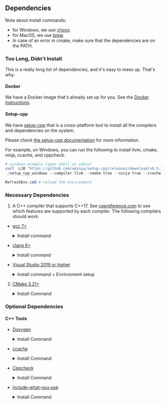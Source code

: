 ## Dependencies

Note about install commands:

- for Windows, we use [choco](https://chocolatey.org/install).
- for MacOS, we use [brew](https://brew.sh/).
- In case of an error in cmake, make sure that the dependencies are on the PATH.

### Too Long, Didn't Install

This is a really long list of dependencies, and it's easy to mess up. That's why:

#### Docker

We have a Docker image that's already set up for you. See the [Docker instructions](./README_docker.md).

#### Setup-cpp

We have [setup-cpp](https://github.com/aminya/setup-cpp) that is a cross-platform tool to install all the compilers and dependencies on the system.

Please check [the setup-cpp documentation](https://github.com/aminya/setup-cpp) for more information.

For example, on Windows, you can run the following to install llvm, cmake, ninja, ccache, and cppcheck.

```ps1
# windows example (open shell as admin)
curl -LJO "https://github.com/aminya/setup-cpp/releases/download/v0.5.7/setup_cpp_windows.exe"
./setup_cpp_windows --compiler llvm --cmake true --ninja true --ccache true --cppcheck true

RefreshEnv.cmd # reload the environment
```

### Necessary Dependencies

1. A C++ compiler that supports C++17.
   See [cppreference.com](https://en.cppreference.com/w/cpp/compiler_support)
   to see which features are supported by each compiler.
   The following compilers should work:

- [gcc 7+](https://gcc.gnu.org/)
  <details>
  <summary>Install command</summary>

  - Debian/Ubuntu:

        sudo apt install build-essential

  - Windows:

        choco install mingw -y

  - MacOS:

        brew install gcc
  </details>

- [clang 6+](https://clang.llvm.org/)
  <details>
  <summary>Install command</summary>

  - Debian/Ubuntu:

        bash -c "$(wget -O - https://apt.llvm.org/llvm.sh)"

  - Windows:

    Visual Studio 2019 ships with LLVM (see the Visual Studio section). However, to install LLVM separately:

        choco install llvm -y

    llvm-utils for using external LLVM with Visual Studio generator:

        git clone https://github.com/zufuliu/llvm-utils.git
          cd llvm-utils/VS2017
          .\install.bat

  - MacOS:

        brew install llvm
  </details>

- [Visual Studio 2019 or higher](https://visualstudio.microsoft.com/)
  <details>
  <summary>Install command + Environment setup</summary>

  On Windows, you need to install Visual Studio 2019 because of the SDK and libraries that ship with it.

  Visual Studio IDE - 2019 Community (installs Clang too):

      choco install -y visualstudio2019community --package-parameters "add Microsoft.VisualStudio.Workload.NativeDesktop --includeRecommended --includeOptional --passive --locale en-US"

  Put MSVC compiler, Clang compiler, and vcvarsall.bat on the path:

      	choco install vswhere -y
      	refreshenv

      	# change to x86 for 32bit
      	$clpath = vswhere -products * -latest -prerelease -find **/Hostx64/x64/*
      	$clangpath = vswhere -products * -latest -prerelease -find **/Llvm/bin/*
      	$vcvarsallpath =  vswhere -products * -latest -prerelease -find **/Auxiliary/Build/*

      	$path = [System.Environment]::GetEnvironmentVariable("PATH", "User")
      	[Environment]::SetEnvironmentVariable("Path", $path + ";$clpath" + ";$clangpath" + ";$vcvarsallpath", "User")
      	refreshenv

  </details>

2. [CMake 3.21+](https://cmake.org/)
   <details>
   <summary>Install Command</summary>

   - Debian/Ubuntu:

         sudo apt-get install cmake

   - Windows:

         choco install cmake -y

   - MacOS:

         brew install cmake

   </details>

### Optional Dependencies

#### C++ Tools

- [Doxygen](http://doxygen.nl/)
  <details>
  <summary>Install Command</summary>

  - Debian/Ubuntu:

        sudo apt-get install doxygen
          sudo apt-get install graphviz

  - Windows:

        choco install doxygen.install -y
          choco install graphviz -y

  - MacOS:

        brew install doxygen
          brew install graphviz

  </details>

- [ccache](https://ccache.dev/)
  <details>
  <summary>Install Command</summary>

  - Debian/Ubuntu:

        sudo apt-get install ccache

  - Windows:

        choco install ccache -y

  - MacOS:

        brew install ccache

  </details>

- [Cppcheck](http://cppcheck.sourceforge.net/)
  <details>
  <summary>Install Command</summary>

  - Debian/Ubuntu:

        sudo apt-get install cppcheck

  - Windows:

        choco install cppcheck -y

  - MacOS:

        brew install cppcheck

  </details>

- [include-what-you-use](https://include-what-you-use.org/)
  <details>
  <summary>Install Command</summary>

  Follow instructions here:
  https://github.com/include-what-you-use/include-what-you-use#how-to-install
  </details>

